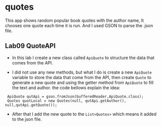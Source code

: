# quotes

This app shows random popular book quotes with the author name, It chooses one quote each time it is run. And I used GSON to parse the .json file.


## Lab09 QuoteAPI
- In this lab I create a new class called  `ApiQuote` to structure the data that comes from the API.

- I did not use any new methods, but what I do is create a new `ApiQuote` variable to store the data that come from the API, then create `Quote` to generate a new quote and using the getter method from `ApiQuote` to fill the text and author. the code bellows explain the idea:

```
 ApiQuote qutApi = gson.fromJson(bufferedReader,ApiQuote.class);
 Quotes quotLocal = new Quotes(null, qutApi.getAuthor(), null,qutApi.getQuote());

 ```

- After that I add the new quote to the `List<Quotes>` which means it added to the json file.